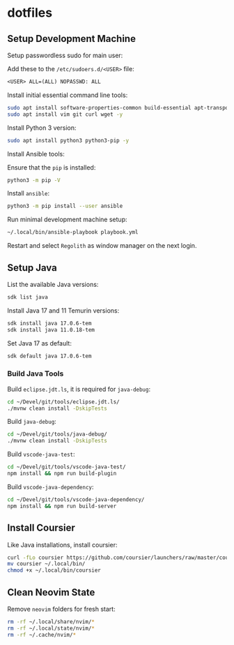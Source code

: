 # dotfiles

## Setup Development Machine

Setup passwordless sudo for main user:

Add these to the `/etc/sudoers.d/<USER>` file:

```txt
<USER> ALL=(ALL) NOPASSWD: ALL
```

Install initial essential command line tools:

```sh
sudo apt install software-properties-common build-essential apt-transport-https ca-certificates -y
sudo apt install vim git curl wget -y
```

Install Python 3 version:

```sh
sudo apt install python3 python3-pip -y
```

Install Ansible tools:

Ensure that the `pip` is installed:

```sh
python3 -m pip -V
```

Install `ansible`:

```sh
python3 -m pip install --user ansible
```

Run minimal development machine setup:

```sh
~/.local/bin/ansible-playbook playbook.yml
```

Restart and select `Regolith` as window manager on the next login.

## Setup Java

List the available Java versions:

```sh
sdk list java
```

Install Java 17 and 11 Temurin versions:

```sh
sdk install java 17.0.6-tem
sdk install java 11.0.18-tem
```

Set Java 17 as default:

```sh
sdk default java 17.0.6-tem
```

### Build Java Tools

Build `eclipse.jdt.ls`, it is required for `java-debug`:

```sh
cd ~/Devel/git/tools/eclipse.jdt.ls/
./mvnw clean install -DskipTests
```

Build `java-debug`:

```sh
cd ~/Devel/git/tools/java-debug/
./mvnw clean install -DskipTests
```

Build `vscode-java-test`:

```sh
cd ~/Devel/git/tools/vscode-java-test/
npm install && npm run build-plugin
```

Build `vscode-java-dependency`:

```sh
cd ~/Devel/git/tools/vscode-java-dependency/
npm install && npm run build-server
```

## Install Coursier

Like Java installations, install coursier:

```sh
curl -fLo coursier https://github.com/coursier/launchers/raw/master/coursier
mv coursier ~/.local/bin/
chmod +x ~/.local/bin/coursier
```

## Clean Neovim State

Remove `neovim` folders for fresh start:

```sh
rm -rf ~/.local/share/nvim/*
rm -rf ~/.local/state/nvim/*
rm -rf ~/.cache/nvim/*
```
